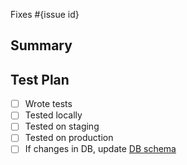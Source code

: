 <!--
  Thanks for submitting a pull request!
  We appreciate you spending the time to work on these changes. Please provide enough information so that others can review your pull request.

  Before submitting a pull request, please make sure the following is done:

  1. Fork [the repository](https://github.com/avantifellows/plio-backend) and create your branch from `master`.
  2. Run the installation steps from the project's [README.md](https://github.com/avantifellows/plio-backend#readme).
  3. Please ensure coding standard and conventions are followed. You can find the details at https://docs.djangoproject.com/en/dev/internals/contributing/writing-code/coding-style/.
  4. Ensure that an issue has been created for the problem this PR attempts to solve and your Pull Request is linked to the issue. Read more how to link PR to an issue at https://docs.github.com/en/github/managing-your-work-on-github/linking-a-pull-request-to-an-issue.

-->

Fixes #{issue id}

## Summary

<!-- Explain the **motivation** for making this change. What existing problem does the pull request solve? -->

## Test Plan

<!-- Demonstrate that the code is solid. Example: The exact commands you ran and their output, screenshots / videos if the pull request changes the user interface. -->
- [ ] Wrote tests
- [ ] Tested locally
- [ ] Tested on staging
- [ ] Tested on production
- [ ] If changes in DB, update [DB schema](https://docs.google.com/presentation/d/15c45HbHphh4w3guaFV3BgEA5nMKd-4J35JdUKdrpPzo/edit#slide=id.gc8c9ec0b5e_0_0)
